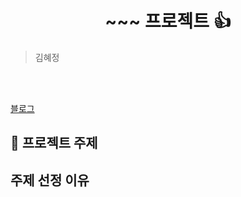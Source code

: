 <h1 align="center">~~~ 프로젝트 👍</h1>

> 김혜정

<br>
<br>

[블로그](https://velog.io/@bdt6246/posts)

## 📌 프로젝트 주제


##  주제 선정 이유